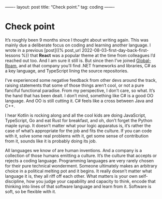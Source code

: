 ——-
layout: post
title:  “Check point.”
tag: coding
——-

# Check point

It’s roughly been 9 months since I thought about writing again. This was mainly due a deliberate focus on coding and learning another language. I wrote in a previous [post]({% post_url 2022-08-03-first-day-back-first-lessons %}) that **React** was a popular theme at the time from colleagues I’d reached out too. And I am sure it still is. But since then I’ve joined [Global-Roam](https://home.global-roam.com), and at that company you’ll find .NET frameworks and libraries, C# as a key language, and TypeScript lining the source repositories.

I’ve experienced some negative feedback from other devs around the track, raising statements that some of those things aren’t cool, or not a pure fanciful functional paradise. From my perspective, I don’t care, so what. It’s the hand that has been dealt. I don’t mind, something like C# is a good OO language. And OO is still cutting it. C# feels like a cross between Java and C++.

I hear Kotlin is rocking along and all the cool kids are doing JavaScript, TypeScript, Go and eat Rust for breakfast, and oh, don’t forget the Python maple syrup. It doesn’t matter what your logic apparatus is, it’s rather the case of what’s appropriate for the job and fits the culture. If you can code with it, solve some real problems with it, get some sense of contribution from it, sounds like it is probably doing its job.

All languages we know of are human inventions. And a company is a collection of those humans emitting a culture. It’s the culture that accepts or rejects a coding language. Programming languages are very rarely chosen for their pure technical wonderment. Someone ultimately makes an arbitrary choice in a political melting pot and it begins. It really doesn’t matter what language it is, they all riff off each other. What matters is your own self-discipline, how you judge your capability and capacity to think, encode that thinking into lines of that software language and learn from it. Software is soft, so be flexible with it.